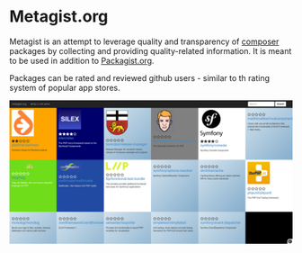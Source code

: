Metagist.org
============

Metagist is an attempt to leverage quality and transparency of <a href="http://getcomposer.org">composer</a> 
packages by collecting and providing quality-related information. It is meant to 
be used in addition to <a href="https://packagist.org">Packagist.org</a>.
            
Packages can be rated and reviewed github users - similar to th rating system of 
popular app stores. 


![screenshot](https://github.com/wuzzitor/metagist-server/raw/master/doc/screen.png "In-Dev Screenshot")

